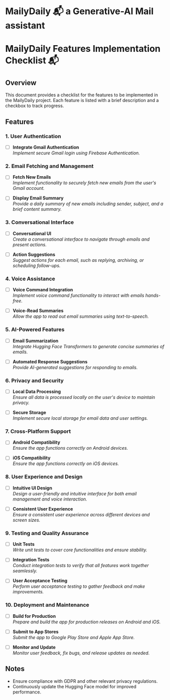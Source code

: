 # MailyDaily 📬 a Generative-AI Mail assistant

# MailyDaily Features Implementation Checklist 📬

## Overview

This document provides a checklist for the features to be implemented in the MailyDaily project. Each feature is listed with a brief description and a checkbox to track progress.

## Features

### 1. **User Authentication**

- [ ] **Integrate Gmail Authentication**  
  *Implement secure Gmail login using Firebase Authentication.*

### 2. **Email Fetching and Management**

- [ ] **Fetch New Emails**  
  *Implement functionality to securely fetch new emails from the user's Gmail account.*

- [ ] **Display Email Summary**  
  *Provide a daily summary of new emails including sender, subject, and a brief content summary.*

### 3. **Conversational Interface**

- [ ] **Conversational UI**  
  *Create a conversational interface to navigate through emails and present actions.*

- [ ] **Action Suggestions**  
  *Suggest actions for each email, such as replying, archiving, or scheduling follow-ups.*

### 4. **Voice Assistance**

- [ ] **Voice Command Integration**  
  *Implement voice command functionality to interact with emails hands-free.*

- [ ] **Voice-Read Summaries**  
  *Allow the app to read out email summaries using text-to-speech.*

### 5. **AI-Powered Features**

- [ ] **Email Summarization**  
  *Integrate Hugging Face Transformers to generate concise summaries of emails.*

- [ ] **Automated Response Suggestions**  
  *Provide AI-generated suggestions for responding to emails.*

### 6. **Privacy and Security**

- [ ] **Local Data Processing**  
  *Ensure all data is processed locally on the user's device to maintain privacy.*

- [ ] **Secure Storage**  
  *Implement secure local storage for email data and user settings.*

### 7. **Cross-Platform Support**

- [ ] **Android Compatibility**  
  *Ensure the app functions correctly on Android devices.*

- [ ] **iOS Compatibility**  
  *Ensure the app functions correctly on iOS devices.*

### 8. **User Experience and Design**

- [ ] **Intuitive UI Design**  
  *Design a user-friendly and intuitive interface for both email management and voice interaction.*

- [ ] **Consistent User Experience**  
  *Ensure a consistent user experience across different devices and screen sizes.*

### 9. **Testing and Quality Assurance**

- [ ] **Unit Tests**  
  *Write unit tests to cover core functionalities and ensure stability.*

- [ ] **Integration Tests**  
  *Conduct integration tests to verify that all features work together seamlessly.*

- [ ] **User Acceptance Testing**  
  *Perform user acceptance testing to gather feedback and make improvements.*

### 10. **Deployment and Maintenance**

- [ ] **Build for Production**  
  *Prepare and build the app for production releases on Android and iOS.*

- [ ] **Submit to App Stores**  
  *Submit the app to Google Play Store and Apple App Store.*

- [ ] **Monitor and Update**  
  *Monitor user feedback, fix bugs, and release updates as needed.*

## Notes

- Ensure compliance with GDPR and other relevant privacy regulations.
- Continuously update the Hugging Face model for improved performance.


